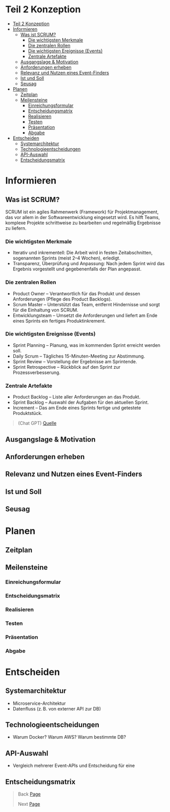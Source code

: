# Teil 2 Konzeption

- [Teil 2 Konzeption](#teil-2-konzeption)
- [Informieren](#informieren)
  - [Was ist SCRUM?](#was-ist-scrum)
    - [Die wichtigsten Merkmale](#die-wichtigsten-merkmale)
    - [Die zentralen Rollen](#die-zentralen-rollen)
    - [Die wichtigsten Ereignisse (Events)](#die-wichtigsten-ereignisse-events)
    - [Zentrale Artefakte](#zentrale-artefakte)
  - [Ausgangslage \& Motivation](#ausgangslage--motivation)
  - [Anforderungen erheben](#anforderungen-erheben)
  - [Relevanz und Nutzen eines Event-Finders](#relevanz-und-nutzen-eines-event-finders)
  - [Ist und Soll](#ist-und-soll)
  - [Seusag](#seusag)
- [Planen](#planen)
  - [Zeitplan](#zeitplan)
  - [Meilensteine](#meilensteine)
    - [Einreichungsformular](#einreichungsformular)
    - [Entscheidungsmatrix](#entscheidungsmatrix)
    - [Realisieren](#realisieren)
    - [Testen](#testen)
    - [Präsentation](#präsentation)
    - [Abgabe](#abgabe)
- [Entscheiden](#entscheiden)
  - [Systemarchitektur](#systemarchitektur)
  - [Technologieentscheidungen](#technologieentscheidungen)
  - [API-Auswahl](#api-auswahl)
  - [Entscheidungsmatrix](#entscheidungsmatrix-1)


# Informieren
## Was ist SCRUM?

SCRUM ist ein agiles Rahmenwerk (Framework) für Projektmanagement, das vor allem in der Softwareentwicklung eingesetzt wird. Es hilft Teams, komplexe Projekte schrittweise zu bearbeiten und regelmäßig Ergebnisse zu liefern.

### Die wichtigsten Merkmale

- Iterativ und inkrementell: Die Arbeit wird in festen Zeitabschnitten, sogenannten Sprints (meist 2–4 Wochen), erledigt.
- Transparenz, Überprüfung und Anpassung: Nach jedem Sprint wird das Ergebnis vorgestellt und gegebenenfalls der Plan angepasst.

### Die zentralen Rollen

- Product Owner – Verantwortlich für das Produkt und dessen Anforderungen (Pflege des Product Backlogs).
- Scrum Master – Unterstützt das Team, entfernt Hindernisse und sorgt für die Einhaltung von SCRUM.
- Entwicklungsteam – Umsetzt die Anforderungen und liefert am Ende eines Sprints ein fertiges Produktinkrement.

### Die wichtigsten Ereignisse (Events)

- Sprint Planning – Planung, was im kommenden Sprint erreicht werden soll.
- Daily Scrum – Tägliches 15-Minuten-Meeting zur Abstimmung.
- Sprint Review – Vorstellung der Ergebnisse am Sprintende.
- Sprint Retrospective – Rückblick auf den Sprint zur Prozessverbesserung.

### Zentrale Artefakte

- Product Backlog – Liste aller Anforderungen an das Produkt.
- Sprint Backlog – Auswahl der Aufgaben für den aktuellen Sprint.
- Increment – Das am Ende eines Sprints fertige und getestete Produktstück.

> (Chat GPT) [Quelle](https://chatgpt.com/share/6818f168-0354-800e-8c00-119b2ed7c509)

## Ausgangslage & Motivation
## Anforderungen erheben
## Relevanz und Nutzen eines Event-Finders
## Ist und Soll
## Seusag

# Planen
## Zeitplan
## Meilensteine
### Einreichungsformular
### Entscheidungsmatrix
### Realisieren
### Testen
### Präsentation
### Abgabe

# Entscheiden
## Systemarchitektur

- Microservice-Architektur
- Datenfluss (z. B. von externer API zur DB)

## Technologieentscheidungen

- Warum Docker? Warum AWS? Warum bestimmte DB?

## API-Auswahl
- Vergleich mehrerer Event-APIs und Entscheidung für eine

## Entscheidungsmatrix



> Back [Page](https://github.com/lauradubach/Semesterarbeit3/blob/main/Sites/Teil%202%20Konzeption.md)
>
> Next [Page](https://github.com/lauradubach/Semesterarbeit3/blob/main/Sites/Teil%201%20Initialisierung.md)